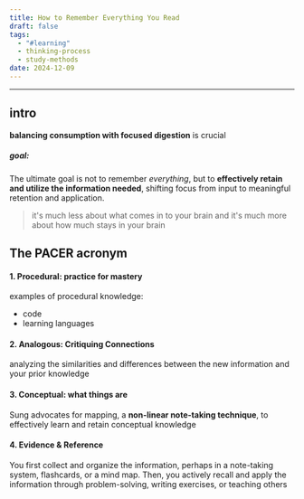 ```yaml
---
title: How to Remember Everything You Read
draft: false
tags:
  - "#learning"
  - thinking-process
  - study-methods
date: 2024-12-09
---
```


---
## intro

**balancing consumption with focused digestion** is crucial
##### goal: 
The ultimate goal is not to remember _everything_, but to **effectively retain and utilize the information needed**, shifting focus from input to meaningful retention and application.

>it's much less about what comes in to your brain and it's much more about how much stays in your brain

## The PACER acronym

#### 1. Procedural: practice for mastery
examples of procedural knowledge: 
- code
- learning languages
#### 2. Analogous: Critiquing Connections
analyzing the similarities and differences between the new information and your prior knowledge
#### 3. Conceptual: what things are
Sung advocates for mapping, a **non-linear note-taking technique**, to effectively learn and retain conceptual knowledge
#### 4. Evidence & Reference
You first collect and organize the information, perhaps in a note-taking system, flashcards, or a mind map. Then, you actively recall and apply the information through problem-solving, writing exercises, or teaching others

